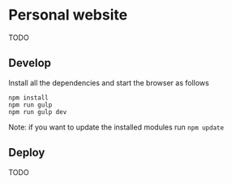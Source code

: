 # Personal website
TODO

## Develop
Install all the dependencies and start the browser as follows
```
npm install
npm run gulp
npm run gulp dev
```
Note: if you want to update the installed modules run `npm update`

## Deploy

TODO
